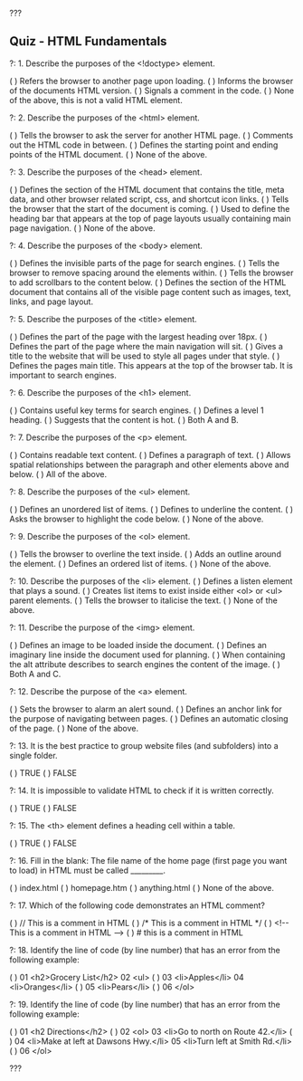 ???

## Quiz - HTML Fundamentals

?: 1. Describe the purposes of the &lt;!doctype&gt; element.

( ) Refers the browser to another page upon loading.
( ) Informs the browser of the documents HTML version.
( ) Signals a comment in the code.
( ) None of the above, this is not a valid HTML element.

?: 2. Describe the purposes of the &lt;html&gt; element.

( ) Tells the browser to ask the server for another HTML page.
( ) Comments out the HTML code in between.
( ) Defines the starting point and ending points of the HTML document.
( ) None of the above.

?: 3. Describe the purposes of the &lt;head&gt; element.

( ) Defines the section of the HTML document that contains the title, meta data, and other browser related script, css, and shortcut icon links.
( ) Tells the browser that the start of the document is coming.
( ) Used to define the heading bar that appears at the top of page layouts usually containing main page navigation.
( ) None of the above.

?: 4. Describe the purposes of the &lt;body&gt; element.

( ) Defines the invisible parts of the page for search engines.
( ) Tells the browser to remove spacing around the elements within.
( ) Tells the browser to add scrollbars to the content below.
( ) Defines the section of the HTML document that contains all of the visible page content such as images, text, links, and page layout.

?: 5. Describe the purposes of the &lt;title&gt; element.

( ) Defines the part of the page with the largest heading over 18px.
( ) Defines the part of the page where the main navigation will sit.
( ) Gives a title to the website that will be used to style all pages under that style.
( ) Defines the pages main title. This appears at the top of the browser tab. It is important to search engines.

?: 6. Describe the purposes of the &lt;h1&gt; element.

( ) Contains useful key terms for search engines.
( ) Defines a level 1 heading.
( ) Suggests that the content is hot.
( ) Both A and B.

?: 7. Describe the purposes of the &lt;p&gt; element.

( ) Contains readable text content.
( ) Defines a paragraph of text.
( ) Allows spatial relationships between the paragraph and other elements above and below.
( ) All of the above.

?: 8. Describe the purposes of the &lt;ul&gt; element.

( ) Defines an unordered list of items.
( ) Defines to underline the content.
( ) Asks the browser to highlight the code below.
( ) None of the above.

?: 9. Describe the purposes of the &lt;ol&gt; element.

( ) Tells the browser to overline the text inside.
( ) Adds an outline around the element.
( ) Defines an ordered list of items.
( ) None of the above.

?: 10. Describe the purposes of the &lt;li&gt; element.
( ) Defines a listen element that plays a sound.
( ) Creates list items to exist inside either &lt;ol&gt; or &lt;ul&gt; parent elements.
( ) Tells the browser to italicise the text.
( ) None of the above.

?: 11. Describe the purpose of the &lt;img&gt; element.

( ) Defines an image to be loaded inside the document.
( ) Defines an imaginary line inside the document used for planning.
( ) When containing the alt attribute describes to search engines the content of the image.
( ) Both A and C.

?: 12. Describe the purpose of the &lt;a&gt; element.

( ) Sets the browser to alarm an alert sound.
( ) Defines an anchor link for the purpose of navigating between pages.
( ) Defines an automatic closing of the page.
( ) None of the above.

?: 13. It is the best practice to group website files (and subfolders) into a single folder.

( ) TRUE
( ) FALSE

?: 14. It is impossible to validate HTML to check if it is written correctly.

( ) TRUE
( ) FALSE

?: 15. The &lt;th&gt; element defines a heading cell within a table.

( ) TRUE
( ) FALSE

?: 16. Fill in the blank: The file name of the home page (first page you want to load) in HTML must be called _________.

( ) index.html
( ) homepage.htm
( ) anything.html
( ) None of the above.

?: 17. Which of the following code demonstrates an HTML comment?

( ) // This is a comment in HTML
( ) /* This is a comment in HTML */
( ) &lt;!-- This is a comment in HTML --&gt;
( ) # this is a comment in HTML

?: 18. Identify the line of code (by line number) that has an error from the following example:

( ) 01    &lt;h2&gt;Grocery List&lt;/h2&gt;
   02    &lt;ul&gt;
( ) 03      &lt;li&gt;Apples&lt;/li&gt;
   04      &lt;li&gt;Oranges&lt;/li&gt;
( ) 05      &lt;li&gt;Pears&lt;/li&gt;
( ) 06    &lt;/ol&gt;

?: 19. Identify the line of code (by line number) that has an error from the following example:

( ) 01    &lt;h2 Directions&lt;/h2&gt;
( ) 02    &lt;ol&gt;
   03      &lt;li&gt;Go to north on Route 42.&lt;/li&gt;
( ) 04      &lt;li&gt;Make at left at Dawsons Hwy.&lt;/li&gt;
   05      &lt;li&gt;Turn left at Smith Rd.&lt;/li&gt;
( ) 06    &lt;/ol&gt;

???
